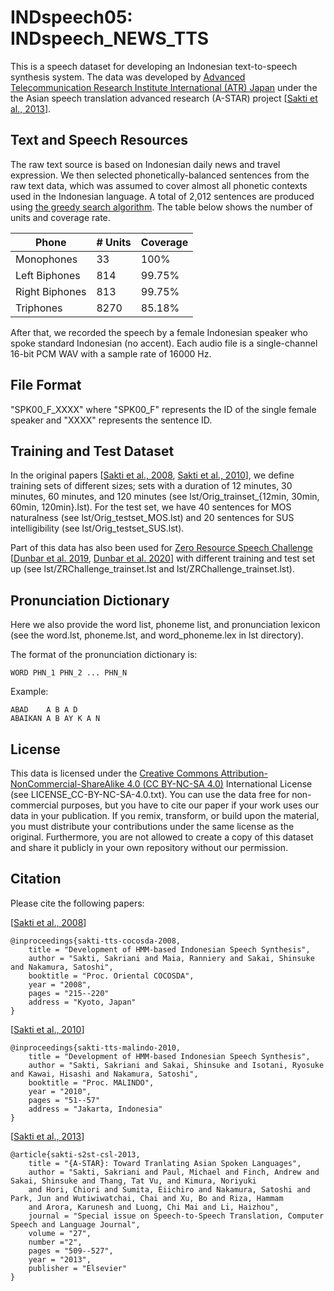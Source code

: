 # INDspeech05: INDspeech_NEWS_TTS

This is a speech dataset for developing an Indonesian text-to-speech synthesis system. The data was developed by [Advanced Telecommunication Research Institute International (ATR) Japan](https://www.atr.jp/) under the the Asian speech translation advanced research (A-STAR) project [[Sakti et al., 2013](https://www.sciencedirect.com/science/article/pii/S0885230811000404)]. 

## Text and Speech Resources

The raw text source is based on Indonesian daily news and travel expression. We then selected phonetically-balanced sentences from the raw text data, which was assumed to cover almost all phonetic contexts used in the Indonesian language. A total of 2,012 sentences are produced using [the greedy search algorithm](https://www.internationalphoneticassociation.org/icphs-proceedings/ICPhS2003/papers/p15_3145.pdf). The table below shows the number of units and coverage rate.

|       Phone     | # Units | Coverage | 
| --------------- | ------- |--------- |
| Monophones      |      33 |     100% | 
| Left Biphones   |     814 |   99.75% | 
| Right Biphones  |     813 |   99.75% | 
| Triphones       |    8270 |   85.18% | 

After that, we recorded the speech by a female Indonesian speaker who spoke standard Indonesian (no accent). Each audio file is a single-channel 16-bit PCM WAV with a sample rate of 16000 Hz.

## File Format

"SPK00_F_XXXX" where "SPK00_F" represents the ID of the single female speaker and "XXXX" represents the sentence ID.

## Training and Test Dataset

In the original papers [[Sakti et al., 2008](doc/2008_ssakti_OCOCOSDA.pdf), [Sakti et al., 2010](doc/2010_ssakti_MALINDO.pdf)], we define training sets of different sizes; sets with a duration of 12 minutes, 30 minutes, 60 minutes, and 120 minutes (see lst/Orig_trainset_{12min, 30min, 60min, 120min}.lst). For the test set, we have 40 sentences for MOS naturalness (see lst/Orig_testset_MOS.lst) and 20 sentences for SUS intelligibility (see lst/Orig_testset_SUS.lst).

Part of this data has also been used for [Zero Resource Speech Challenge](https://www.zerospeech.com/) [[Dunbar et al. 2019](https://www.isca-speech.org/archive/pdfs/interspeech_2019/dunbar19_interspeech.pdf), [Dunbar et al. 2020](https://www.isca-speech.org/archive_v0/Interspeech_2020/pdfs/2743.pdf)] with different training and test set up (see lst/ZRChallenge_trainset.lst and lst/ZRChallenge_trainset.lst).

## Pronunciation Dictionary

Here we also provide the word list, phoneme list, and pronunciation lexicon (see the word.lst, phoneme.lst, and word_phoneme.lex in lst directory).

The format of the pronunciation dictionary is:
```
WORD PHN_1 PHN_2 ... PHN_N
```
Example:
```
ABAD	A B A D 
ABAIKAN	A B AY K A N 
```

## License

This data is licensed under the [Creative Commons Attribution-NonCommercial-ShareAlike 4.0 (CC BY-NC-SA 4.0)](https://creativecommons.org/licenses/by-nc-sa/4.0/) International License (see LICENSE_CC-BY-NC-SA-4.0.txt). You can use the data free for non-commercial purposes, but you have to cite our paper if your work uses our data in your publication. If you remix, transform, or build upon the material, you must distribute your contributions under the same license as the original. Furthermore, you are not allowed to create a copy of this dataset and share it publicly in your own repository without our permission.

## Citation

Please cite the following papers:

[[Sakti et al., 2008](doc/2008_ssakti_OCOCOSDA.pdf)]
```
@inproceedings{sakti-tts-cocosda-2008,
    title = "Development of HMM-based Indonesian Speech Synthesis",
    author = "Sakti, Sakriani and Maia, Ranniery and Sakai, Shinsuke and Nakamura, Satoshi",
    booktitle = "Proc. Oriental COCOSDA",
    year = "2008",
    pages = "215--220"
    address = "Kyoto, Japan"
}
```

[[Sakti et al., 2010](doc/2010_ssakti_MALINDO.pdf)]
```
@inproceedings{sakti-tts-malindo-2010,
    title = "Development of HMM-based Indonesian Speech Synthesis",
    author = "Sakti, Sakriani and Sakai, Shinsuke and Isotani, Ryosuke and Kawai, Hisashi and Nakamura, Satoshi",
    booktitle = "Proc. MALINDO",
    year = "2010",
    pages = "51--57"
    address = "Jakarta, Indonesia"
}
```

[[Sakti et al., 2013](https://www.sciencedirect.com/science/article/pii/S0885230811000404)]
```
@article{sakti-s2st-csl-2013,
    title = "{A-STAR}: Toward Tranlating Asian Spoken Languages",
    author = "Sakti, Sakriani and Paul, Michael and Finch, Andrew and Sakai, Shinsuke and Thang, Tat Vu, and Kimura, Noriyuki 
    and Hori, Chiori and Sumita, Eiichiro and Nakamura, Satoshi and Park, Jun and Wutiwiwatchai, Chai and Xu, Bo and Riza, Hammam 
    and Arora, Karunesh and Luong, Chi Mai and Li, Haizhou",
    journal = "Special issue on Speech-to-Speech Translation, Computer Speech and Language Journal",
    volume = "27",
    number ="2",
    pages = "509--527",
    year = "2013",
    publisher = "Elsevier"
}
```

